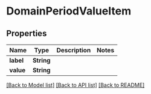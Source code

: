 # DomainPeriodValueItem

## Properties

Name | Type | Description | Notes
------------ | ------------- | ------------- | -------------
**label** | **String** |  |
**value** | **String** |  |

[[Back to Model list]](./README.md#documentation-for-models) [[Back to API list]](./README.md#documentation-for-api-endpoints) [[Back to README]](../README.md)
